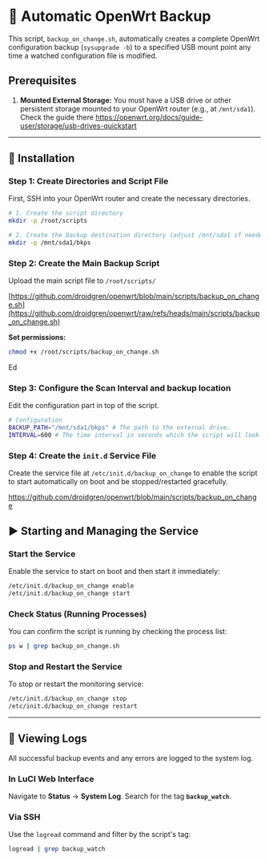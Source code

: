 

# 💾 Automatic OpenWrt Backup

This script, `backup_on_change.sh`, automatically creates a complete OpenWrt configuration backup (`sysupgrade -b`) to a specified USB mount point any time a watched configuration file is modified.

## Prerequisites

1.  **Mounted External Storage:** You must have a USB drive or other persistent storage mounted to your OpenWrt router (e.g., at `/mnt/sda1`).
      Check the guide there https://openwrt.org/docs/guide-user/storage/usb-drives-quickstart

-----

## 🚀 Installation

### Step 1: Create Directories and Script File

First, SSH into your OpenWrt router and create the necessary directories.

```bash
# 1. Create the script directory
mkdir -p /root/scripts

# 2. Create the backup destination directory (adjust /mnt/sda1 if needed)
mkdir -p /mnt/sda1/bkps
```

### Step 2: Create the Main Backup Script

Upload the main script file to `/root/scripts/`

[https://github.com/droidgren/openwrt/blob/main/scripts/backup_on_change.sh](https://github.com/droidgren/openwrt/raw/refs/heads/main/scripts/backup_on_change.sh)

**Set permissions:**

```bash
chmod +x /root/scripts/backup_on_change.sh
```

Ed

### Step 3: Configure the Scan Interval and backup location

Edit  the configuration part in top of the script.

```bash
# Configuration
BACKUP_PATH="/mnt/sda1/bkps" # The path to the external drive.
INTERVAL=600 # The time interval in seconds which the script will look for configuration changes (Default is every 10 minutes)
```

### Step 4: Create the `init.d` Service File

Create the service file at `/etc/init.d/backup_on_change` to enable the script to start automatically on boot and be stopped/restarted gracefully.

https://github.com/droidgren/openwrt/blob/main/scripts/backup_on_change

## ▶️ Starting and Managing the Service

### Start the Service

Enable the service to start on boot and then start it immediately:

```bash
/etc/init.d/backup_on_change enable
/etc/init.d/backup_on_change start
```

### Check Status (Running Processes)

You can confirm the script is running by checking the process list:

```bash
ps w | grep backup_on_change.sh
```

### Stop and Restart the Service

To stop or restart the monitoring service:

```bash
/etc/init.d/backup_on_change stop
/etc/init.d/backup_on_change restart
```

-----

## 🔎 Viewing Logs

All successful backup events and any errors are logged to the system log.

### In LuCI Web Interface

Navigate to **Status** $\rightarrow$ **System Log**. Search for the tag **`backup_watch`**.

### Via SSH

Use the `logread` command and filter by the script's tag:

```bash
logread | grep backup_watch
```
